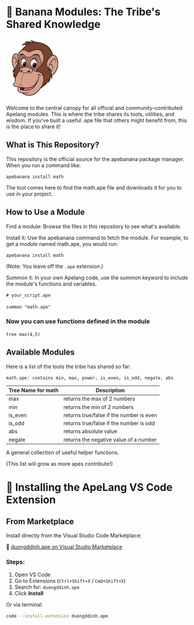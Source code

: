 # 🍌 Banana Modules: The Tribe's Shared Knowledge

<img src="https://raw.githubusercontent.com/duongddinh/apelang/main/docs/apelang.png" alt="apelang" width="150"/>

Welcome to the central canopy for all official and community-contributed Apelang modules. This is where the tribe shares its tools, utilities, and wisdom. If you've built a useful .ape file that others might benefit from, this is the place to share it!

## What is This Repository?
This repository is the official source for the apebanana package manager. When you run a command like:
```
apebanana install math
```
The tool comes here to find the math.ape file and downloads it for you to use in your project.

## How to Use a Module
Find a module: Browse the files in this repository to see what's available.

Install it: Use the apebanana command to fetch the module. For example, to get a module named math.ape, you would run:
```
apebanana install math
```
(Note: You leave off the ```.ape``` extension.)

Summon it: In your own Apelang code, use the summon keyword to include the module's functions and variables.
```
# your_script.ape

summon "math.ape"
```

### Now you can use functions defined in the module
```
tree max(4,5)
```

## Available Modules
Here is a list of the tools the tribe has shared so far:
  ```
  math.ape: contains min, max, power, is_even, is_odd, negate, abs
```
|Tree Name for math |  Description|
| ----------------------- | ----------------- |
|  max| returns the max of 2 numbers|
| min|returns the min of 2 numbers|
| is_even|returns true/false if the number is even|
| is_odd|returns true/false if the number is odd|
| abs|returns absolute value|
| negate|returns the negative value of a number|

A general collection of useful helper functions.

(This list will grow as more apes contribute!)

# 🦍 Installing the ApeLang VS Code Extension

## From Marketplace

Install directly from the Visual Studio Code Marketplace:

🔗 [duongddinh.ape on Visual Studio Marketplace](https://marketplace.visualstudio.com/items?itemName=duongddinh.ape)

### Steps:

1. Open VS Code
2. Go to Extensions (`Ctrl+Shift+X` / `Cmd+Shift+X`)
3. Search for: `duongddinh.ape`
4. Click **Install**

Or via terminal:

```bash
code --install-extension duongddinh.ape
```


